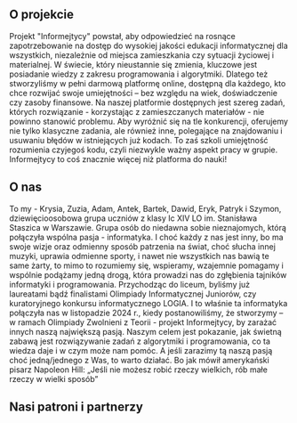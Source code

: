 ## O projekcie

Projekt "Informejtycy" powstał, aby odpowiedzieć na rosnące zapotrzebowanie na dostęp do wysokiej jakości
edukacji informatycznej dla wszystkich, niezależnie od miejsca zamieszkania czy sytuacji życiowej i materialnej. W
świecie, który nieustannie się zmienia, kluczowe jest posiadanie wiedzy z zakresu programowania i algorytmiki.
Dlatego też stworzyliśmy w pełni darmową platformę online, dostępną dla każdego, kto chce rozwijać swoje
umiejętności – bez względu na wiek, doświadczenie czy zasoby finansowe. Na naszej platformie dostępnych jest
szereg zadań, których rozwiązanie - korzystając z zamieszczanych materiałów - nie powinno stanowić problemu. Aby
wyróżnić się na tle konkurencji, oferujemy nie tylko klasyczne zadania, ale również inne, polegające na
znajdowaniu i usuwaniu błędów w istniejących już kodach. To zaś szkoli umiejętność rozumienia czyjegoś kodu, czyli
niezwykle ważny aspekt pracy w grupie. Informejtycy to coś znacznie więcej niż platforma do nauki!

## O nas

To my - Krysia, Zuzia, Adam, Antek, Bartek, Dawid, Eryk, Patryk i Szymon, dziewięcioosobowa grupa uczniów z klasy
Ic XIV LO im. Stanisława Staszica w Warszawie. Grupa osób do niedawna sobie nieznajomych, którą połączyła wspólna
pasja - informatyka. I choć każdy z nas jest inny, bo ma swoje wizje oraz odmienny sposób patrzenia na świat, choć
słucha innej muzyki, uprawia odmienne sporty, i nawet nie wszystkich nas bawią te same żarty, to mimo to rozumiemy
się, wspieramy, wzajemnie pomagamy i wspólnie podążamy jedną drogą, która prowadzi nas do zgłębienia tajników
informatyki i programowania. Przychodząc do liceum, byliśmy już laureatami bądź finalistami Olimpiady
Informatycznej Juniorów, czy kuratoryjnego konkursu informatycznego LOGIA. I to właśnie ta informatyka połączyła
nas w listopadzie 2024 r., kiedy postanowiliśmy, że stworzymy – w ramach Olimpiady Zwolnieni z Teorii - projekt
Informejtycy, by zarażać innych naszą największą pasją. Naszym celem jest pokazanie, jak świetną zabawą jest
rozwiązywanie zadań z algorytmiki i programowania, co ta wiedza daje i w czym może nam pomóc. A jeśli zarazimy tą
naszą pasją choć jedną/jednego z Was, to warto działać. Bo jak mówił amerykański pisarz Napoleon Hill: „Jeśli nie
możesz robić rzeczy wielkich, rób małe rzeczy w wielki sposób”

## Nasi patroni i partnerzy
